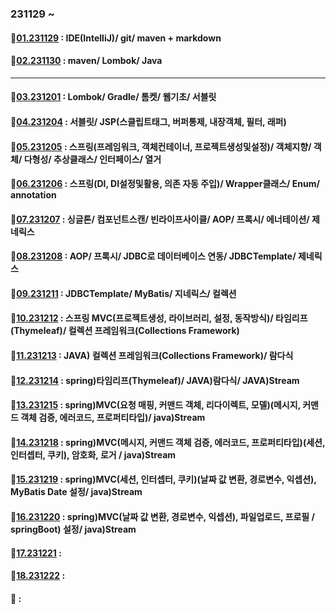 ### 231129 ~

#### 📖[01.231129](https://github.com/dkumylove/spring_practice/blob/main/%EC%88%98%EC%97%85%EC%A0%95%EB%A6%AC/231129.md) : IDE(IntelliJ)/ git/ maven + markdown

#### 📖[02.231130](https://github.com/dkumylove/spring_practice/blob/main/%EC%88%98%EC%97%85%EC%A0%95%EB%A6%AC/231130.md) : maven/ Lombok/ Java

-----

#### 📖[03.231201](https://github.com/dkumylove/spring_practice/blob/main/%EC%88%98%EC%97%85%EC%A0%95%EB%A6%AC/231201.md) : Lombok/ Gradle/ 톰켓/ 웹기초/ 서블릿
#### 📖[04.231204](https://github.com/dkumylove/spring_practice/blob/main/%EC%88%98%EC%97%85%EC%A0%95%EB%A6%AC/231204.md) : 서블릿/ JSP(스클립트태그, 버퍼통제, 내장객체, 필터, 래퍼)
#### 📖[05.231205](https://github.com/dkumylove/spring_practice/blob/main/%EC%88%98%EC%97%85%EC%A0%95%EB%A6%AC/231205.md) : 스프링(프레임워크, 객체컨테이너, 프로젝트생성및설정)/ 객체지향/ 객체/ 다형성/ 추상클래스/ 인터페이스/ 열거
#### 📖[06.231206](https://github.com/dkumylove/spring_practice/blob/main/%EC%88%98%EC%97%85%EC%A0%95%EB%A6%AC/231206.md) : 스프링(DI, DI설정및활용, 의존 자동 주입)/ Wrapper클래스/ Enum/ annotation
#### 📖[07.231207](https://github.com/dkumylove/spring_practice/blob/main/%EC%88%98%EC%97%85%EC%A0%95%EB%A6%AC/231207.md) : 싱글톤/ 컴포넌트스캔/ 빈라이프사이클/ AOP/ 프록시/ 에너테이션/ 제네릭스
#### 📖[08.231208](https://github.com/dkumylove/spring_practice/blob/main/%EC%88%98%EC%97%85%EC%A0%95%EB%A6%AC/231208.md) : AOP/ 프록시/ JDBC로 데이터베이스 연동/ JDBCTemplate/ 제네릭스
#### 📖[09.231211](https://github.com/dkumylove/spring_practice/blob/main/%EC%88%98%EC%97%85%EC%A0%95%EB%A6%AC/231211.md) : JDBCTemplate/ MyBatis/ 지네릭스/ 컬렉션
#### 📖[10.231212](https://github.com/dkumylove/spring_practice/blob/main/%EC%88%98%EC%97%85%EC%A0%95%EB%A6%AC/231212.md) : 스프링 MVC(프로젝트생성, 라이브러리, 설정, 동작방식)/ 타임리프(Thymeleaf)/ 컬렉션 프레임워크(Collections Framework)
#### 📖[11.231213](https://github.com/dkumylove/spring_practice/blob/main/%EC%88%98%EC%97%85%EC%A0%95%EB%A6%AC/231213.md) : JAVA) 컬렉션 프레임워크(Collections Framework)/ 람다식
#### 📖[12.231214](https://github.com/dkumylove/spring_practice/blob/main/%EC%88%98%EC%97%85%EC%A0%95%EB%A6%AC/231214.md) : spring)타임리프(Thymeleaf)/ JAVA)람다식/ JAVA)Stream
#### 📖[13.231215](https://github.com/dkumylove/spring_practice/blob/main/%EC%88%98%EC%97%85%EC%A0%95%EB%A6%AC/231215.md) : spring)MVC(요청 매핑, 커맨드 객체, 리다이렉트, 모델)(메시지, 커맨드 객체 검증, 에러코드, 프로퍼티타입)/ java)Stream
#### 📖[14.231218](https://github.com/dkumylove/spring_practice/blob/main/%EC%88%98%EC%97%85%EC%A0%95%EB%A6%AC/231218.md) : spring)MVC(메시지, 커맨드 객체 검증, 에러코드, 프로퍼티타입)(세션, 인터셉터, 쿠키), 암호화, 로거 / java)Stream
#### 📖[15.231219](https://github.com/dkumylove/spring_practice/blob/main/%EC%88%98%EC%97%85%EC%A0%95%EB%A6%AC/231219.md) : spring)MVC(세션, 인터셉터, 쿠키)(날짜 값 변환, 경로변수, 익셉션), MyBatis Date 설정/ java)Stream
#### 📖[16.231220](https://github.com/dkumylove/spring_practice/blob/main/%EC%88%98%EC%97%85%EC%A0%95%EB%A6%AC/231220.md) : spring)MVC(날짜 값 변환, 경로변수, 익셉션), 파일업로드, 프로필 / springBoot) 설정/ java)Stream
#### 📖[17.231221]() : 
#### 📖[18.231222]() : 
#### 📖[]() : 
